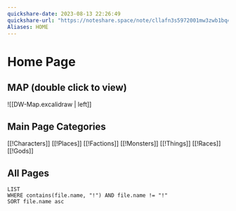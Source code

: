 ```yaml
---
quickshare-date: 2023-08-13 22:26:49
quickshare-url: "https://noteshare.space/note/cllafn3s5972001mw3zwb1bq4#s+acdk1OSKQsNG1cym0kpbDh8XZAnvPL3Kg4ELEc3+c"
Aliases: HOME
---
```

# Home Page


## MAP (double click to view)
![[DW-Map.excalidraw | left]]

## Main Page Categories

[[!Characters]]
[[!Places]]
[[!Factions]]
[[!Monsters]]
[[!Things]]
[[!Races]]
[[!Gods]]

## All Pages
```dataview
LIST
WHERE contains(file.name, "!") AND file.name != "!"
SORT file.name asc
```
